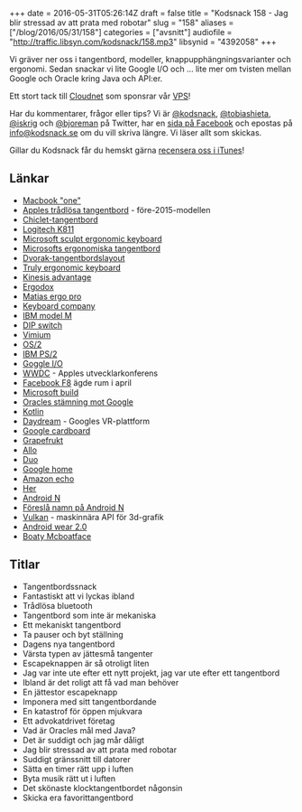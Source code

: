 +++
date = 2016-05-31T05:26:14Z
draft = false
title = "Kodsnack 158 - Jag blir stressad av att prata med robotar"
slug = "158"
aliases = ["/blog/2016/05/31/158"]
categories = ["avsnitt"]
audiofile = "http://traffic.libsyn.com/kodsnack/158.mp3"
libsynid = "4392058"
+++

Vi gräver ner oss i tangentbord, modeller, knappupphängningsvarianter och ergonomi. Sedan snackar vi lite Google I/O och … lite mer om tvisten mellan Google och Oracle kring Java och API:er.

Ett stort tack till [Cloudnet](http://www.cloudnet.se) som sponsrar vår [VPS](http://en.wikipedia.org/wiki/Virtual_private_server)!

Har du kommentarer, frågor eller tips? Vi är [@kodsnack](https://www.twitter.com/kodsnack), [@tobiashieta](https://www.twitter.com/tobiashieta), [@iskrig](https://www.twitter.com/iskrig) och [@bjoreman](https://www.twitter.com/bjoreman) på Twitter, har en [sida på Facebook](https://www.facebook.com/kodsnack) och epostas på [info@kodsnack.se](mailto:info@kodsnack.se) om du vill skriva längre. Vi läser allt som skickas.

Gillar du Kodsnack får du hemskt gärna [recensera oss i iTunes](http://itunes.apple.com/se/podcast/kodsnack/id561631498?l=en)!

## Länkar ##
* [Macbook "one"](http://www.apple.com/macbook/)
* [Apples trådlösa tangentbord](https://cnet4.cbsistatic.com/hub/i/r/2010/08/17/ea5dc695-67c3-11e3-a665-14feb5ca9861/thumbnail/770x433/cebfa7bde6d04c51a507c0f9833995bd/32568475_OVR.png) - före-2015-modellen
* [Chiclet-tangentbord](https://en.wikipedia.org/wiki/Chiclet_keyboard)
* [Logitech K811](http://bjoreman.com/thoughts/k811.html)
* [Microsoft sculpt ergonomic keyboard](http://www.cnet.com/products/microsoft-sculpt-ergonomic-desktop/)
* [Microsofts ergonomiska tangentbord](https://www.microsoft.com/hardware/sv-se/p/natural-ergonomic-keyboard-4000)
* [Dvorak-tangentbordslayout](https://en.wikipedia.org/wiki/Dvorak_Simplified_Keyboard)
* [Truly ergonomic keyboard](https://www.trulyergonomic.com/store/index.php)
* [Kinesis advantage](http://www.kinesis-ergo.com/shop/advantage-for-pc-mac/)
* [Ergodox](http://ergodox.org/)
* [Matias ergo pro](http://matias.ca/ergopro/pc/)
* [Keyboard company](http://www.keyboardco.com/)
* [IBM model M](https://en.wikipedia.org/wiki/Model_M_keyboard)
* [DIP switch](https://en.wikipedia.org/wiki/DIP_switch)
* [Vimium](https://vimium.github.io/)
* [OS/2](https://en.wikipedia.org/wiki/OS/2)
* [IBM PS/2](https://en.wikipedia.org/wiki/IBM_Personal_System/2)
* [Goggle I/O](https://events.google.com/io2016/)
* [WWDC](https://developer.apple.com/wwdc/) - Apples utvecklarkonferens
* [Facebook F8](https://www.fbf8.com/) ägde rum i april
* [Microsoft build](https://build.microsoft.com/)
* [Oracles stämning mot Google](https://en.wikipedia.org/wiki/Oracle_America,_Inc._v._Google,_Inc.)
* [Kotlin](https://en.wikipedia.org/wiki/Kotlin_%28programming_language%29)
* [Daydream](https://vr.google.com/daydream/) - Googles VR-plattform
* [Google cardboard](https://en.wikipedia.org/wiki/Google_Cardboard)
* [Grapefrukt](https://twitter.com/grapefrukt/)
* [Allo](http://betanews.com/2016/05/23/snowden-google-allo-dangerous/)
* [Duo](http://www.theverge.com/2016/5/18/11690728/google-duo-video-call-app-vs-apple-facetime-io-2016)
* [Google home](https://home.google.com/)
* [Amazon echo](https://en.wikipedia.org/wiki/Amazon_Echo)
* [Her](https://en.wikipedia.org/wiki/Her_%28film%29)
* [Android N](https://en.wikipedia.org/wiki/Android_N)
* [Föreslå namn på Android N](https://www.android.com/versions/name-n/)
* [Vulkan](https://en.wikipedia.org/wiki/Vulkan_%28API%29) - maskinnära API för 3d-grafik
* [Android wear 2.0](http://www.wareable.com/android-wear/android-wear-update-everything-you-need-to-know-2735)
* [Boaty Mcboatface](http://www.bbc.com/news/uk-36225652)

## Titlar ##
* Tangentbordssnack
* Fantastiskt att vi lyckas ibland
* Trådlösa bluetooth
* Tangentbord som inte är mekaniska
* Ett mekaniskt tangentbord
* Ta pauser och byt ställning
* Dagens nya tangentbord
* Värsta typen av jättesmå tangenter
* Escapeknappen är så otroligt liten
* Jag var inte ute efter ett nytt projekt, jag var ute efter ett tangentbord
* Ibland är det roligt att få vad man behöver
* En jättestor escapeknapp
* Imponera med sitt tangentbordande
* En katastrof för öppen mjukvara
* Ett advokatdrivet företag
* Vad är Oracles mål med Java?
* Det är suddigt och jag mår dåligt
* Jag blir stressad av att prata med robotar
* Suddigt gränssnitt till datorer
* Sätta en timer rätt upp i luften
* Byta musik rätt ut i luften
* Det skönaste klocktangentbordet någonsin
* Skicka era favorittangentbord